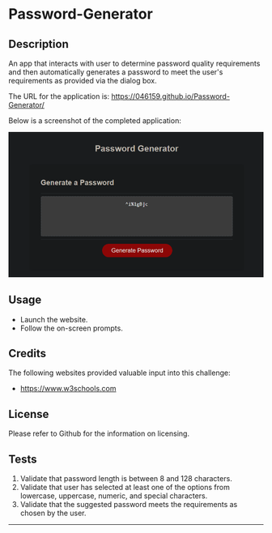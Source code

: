 # Password-Generator

## Description 

An app that interacts with user to determine password quality requirements and then automatically generates a password to meet the user's requirements as provided via the dialog box.

The URL for the application is: https://046159.github.io/Password-Generator/

Below is a screenshot of the completed application:

![Screenshot of the completed application](./images/screenshot.png)

## Usage 

* Launch the website.
* Follow the on-screen prompts.

## Credits

The following websites provided valuable input into this challenge:

* https://www.w3schools.com

## License

Please refer to Github for the information on licensing.

## Tests

1. Validate that password length is between 8 and 128 characters.
2. Validate that user has selected at least one of the options from lowercase, uppercase, numeric, and special characters.
3. Validate that the suggested password meets the requirements as chosen by the user.
---
